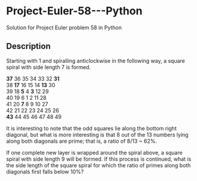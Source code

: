 # Project-Euler-58---Python
Solution for Project Euler problem 58 in Python 

## Description
Starting with 1 and spiralling anticlockwise in the following way, a square spiral with side length 7  is formed.
  
**37** 36 35 34 33 32 **31**  
38 **17** 16 15 14 **13** 30  
39 18  **5**  4  **3** 12 29  
40 19  6  1  2 11 28  
41 20  **7**  8  9 10 27  
42 21 22 23 24 25 26  
**43** 44 45 46 47 48 49  
  
It is interesting to note that the odd squares lie along the bottom right diagonal, but what is more interesting is that 8 out of the 13 numbers lying along both diagonals are prime; that is, a ratio of 8/13 ~ 62%.

If one complete new layer is wrapped around the spiral above, a square spiral with side length 9 will be formed. If this process is continued, what is the side length of the square spiral for which the ratio of primes along both diagonals first falls below 10%?

